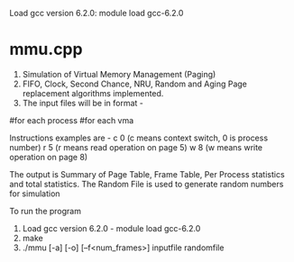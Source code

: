 
Load gcc version 6.2.0: module load gcc-6.2.0

# mmu.cpp 

1. Simulation of Virtual Memory Management (Paging) 
2. FIFO, Clock, Second Chance, NRU, Random and Aging Page replacement algorithms implemented. 
3. The input files will be in format - 
<number of processes>
  #for each process
  <number of vmas>
   #for each vma
   <start page no> <end page no> <write protected> <file mapped>
<instruction> <number>
 
 Instructions examples are - 
 c 0 (c means context switch, 0 is process number)
 r 5 (r means read operation on page 5)
 w 8 (w means write operation on page 8)
 
 The output is Summary of Page Table, Frame Table, Per Process statistics and total statistics.
 The Random File is used to generate random numbers for simulation
 
 
 To run the program 
 
 1. Load gcc version 6.2.0 - module load gcc-6.2.0
 2. make
 3. ./mmu [-a<algo>] [-o<options>] [–f<num_frames>] inputfile randomfile 
  

